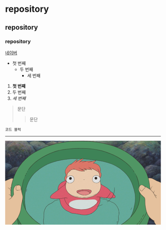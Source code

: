 # repository
## repository
### repository
[네이버](https://naver.com)
- 첫 번째
  - 두 번째
      - 세 번째
1. **첫 번째**
2. 두 번째
3. *세 번째*

>문단
>   >문단

```
코드 블럭
```
* * *

<img width='' height='' src="./png/포뇨.jpg"></img>
